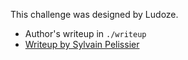 This challenge was designed by Ludoze.

- Author's writeup in `./writeup`
- [Writeup by Sylvain Pelissier](https://sylvainpelissier.gitlab.io/posts/2023-11-26-ph0wn-chatwithpico/)
